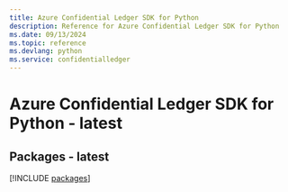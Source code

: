 ```yaml
---
title: Azure Confidential Ledger SDK for Python
description: Reference for Azure Confidential Ledger SDK for Python
ms.date: 09/13/2024
ms.topic: reference
ms.devlang: python
ms.service: confidentialledger
---
```

# Azure Confidential Ledger SDK for Python - latest
## Packages - latest
[!INCLUDE [packages](confidential-ledger-index.md)]